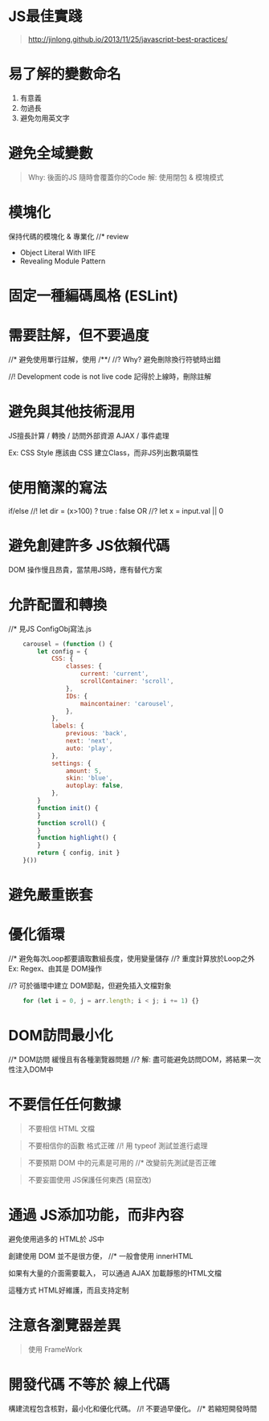 # JS最佳實踐
> http://jinlong.github.io/2013/11/25/javascript-best-practices/

# 易了解的變數命名
1. 有意義
2. 勿過長
3. 避免勿用英文字

# 避免全域變數
> Why: 後面的JS 隨時會覆蓋你的Code
> 解: 使用閉包 & 模塊模式

# 模塊化
保持代碼的模塊化 & 專業化
//* review
* Object Literal With IIFE
* Revealing Module Pattern

# 固定一種編碼風格 (ESLint)

# 需要註解，但不要過度
//* 避免使用單行註解，使用 /**/
//? Why?  避免刪除換行符號時出錯

//! Development code is not live code 
記得於上線時，刪除註解

# 避免與其他技術混用
JS擅長計算 / 轉換 / 訪問外部資源 AJAX / 事件處理

Ex: CSS Style 應該由 CSS 建立Class，而非JS列出數項屬性

# 使用簡潔的寫法
if/else
//! let dir = (x>100) ? true : false
OR
//? let x = input.val || 0 

# 避免創建許多 JS依賴代碼
DOM 操作慢且昂貴，當禁用JS時，應有替代方案

# 允許配置和轉換
//* 見JS ConfigObj寫法.js
```js
    carousel = (function () {
        let config = {
            CSS: {
                classes: {
                    current: 'current',
                    scrollContainer: 'scroll',
                },
                IDs: {
                    maincontainer: 'carousel',
                },
            },
            labels: {
                previous: 'back',
                next: 'next',
                auto: 'play',
            },
            settings: {
                amount: 5,
                skin: 'blue',
                autoplay: false,
            },
        }
        function init() {
        }
        function scroll() {
        }
        function highlight() {
        }
        return { config, init }
    }())
```

# 避免嚴重嵌套


# 優化循環
//* 避免每次Loop都要讀取數組長度，使用變量儲存
//? 重度計算放於Loop之外 Ex: Regex、由其是 DOM操作

//? 可於循環中建立 DOM節點，但避免插入文檔對象
```js
    for (let i = 0, j = arr.length; i < j; i += 1) {}
```

# DOM訪問最小化
//* DOM訪問 緩慢且有各種瀏覽器問題
//? 解: 盡可能避免訪問DOM，將結果一次性注入DOM中

# 不要信任任何數據
> 不要相信 HTML 文檔

> 不要相信你的函數 格式正確
//! 用 typeof 測試並進行處理

> 不要預期 DOM 中的元素是可用的
//* 改變前先測試是否正確

> 不要妄圖使用 JS保護任何東西 (易竄改)

# 通過 JS添加功能，而非內容
避免使用過多的 HTML於 JS中

創建使用 DOM 並不是很方便，
//* 一般會使用 innerHTML

如果有大量的介面需要載入，
可以通過 AJAX 加載靜態的HTML文檔

這種方式 HTML好維護，而且支持定制

# 注意各瀏覽器差異
> 使用 FrameWork

# 開發代碼 不等於 線上代碼

構建流程包含核對，最小化和優化代碼。
//! 不要過早優化。
//* 若縮短開發時間